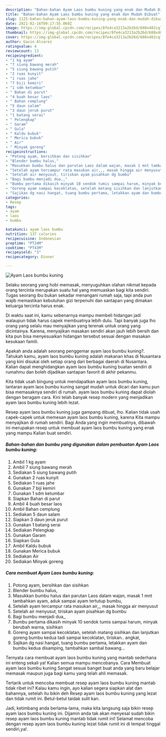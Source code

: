 ```yaml
---
description: "Bahan-bahan Ayam Laos bumbu kuning yang enak dan Mudah Dibuat"
title: "Bahan-bahan Ayam Laos bumbu kuning yang enak dan Mudah Dibuat"
slug: 1125-bahan-bahan-ayam-laos-bumbu-kuning-yang-enak-dan-mudah-dibuat
date: 2021-02-16T09:17:55.069Z
image: https://img-global.cpcdn.com/recipes/8fe4ca3213a2b26d/680x482cq70/ayam-laos-bumbu-kuning-foto-resep-utama.jpg
thumbnail: https://img-global.cpcdn.com/recipes/8fe4ca3213a2b26d/680x482cq70/ayam-laos-bumbu-kuning-foto-resep-utama.jpg
cover: https://img-global.cpcdn.com/recipes/8fe4ca3213a2b26d/680x482cq70/ayam-laos-bumbu-kuning-foto-resep-utama.jpg
author: Gavin Alvarez
ratingvalue: 4
reviewcount: 13
recipeingredient:
- "1 kg ayam"
- "7 siung bawang merah"
- "5 siung bawang putih"
- "2 ruas kunyit"
- "1 ruas jahe"
- "7 biji kemiri"
- "1 sdm ketumbar"
- " Bahan di parut"
- "4 buah besar laos"
- " Bahan cemplung"
- "5 daun salam"
- "3 daun jeruk purut"
- "1 batang serai"
- " Pelengkap"
- " Garam"
- " Gula"
- " Kaldu bubuk"
- " Merica bubuk"
- " Air"
- " Minyak goreng"
recipeinstructions:
- "Potong ayam, bersihkan dan sisihkan"
- "Blender bumbu halus,"
- "Masukkan bumbu halus dan parutan Laos dalam wajan, masak 1 mnt tambahkan ayam, aduk sampai ayam tertutup bumbu,"
- "Setelah ayam tercampur rata masukan air,,, masak hingga air menyusut"
- "Setelah air menyusut, tiriskan ayam pisahkan dg bumbu"
- "Bagi bumbu menjadi dua,,"
- "Bumbu pertama dikasih minyak 10 sendok tumis sampai harum, minyak berubah warna, sisihkan"
- "Goreng ayam sampai kecoklatan, setelah matang sisihkan dan lanjutkan goreng bumbu kedua tadi sampai kecoklatan, tiriskan.. angkat,"
- "Sajikan dg nasi hangat, tuang bumbu pertama, letakkan ayam dan bumbu kedua disamping, tambahkan sambal bawang..."
categories:
- Resep
tags:
- ayam
- laos
- bumbu

katakunci: ayam laos bumbu 
nutrition: 137 calories
recipecuisine: Indonesian
preptime: "PT24M"
cooktime: "PT43M"
recipeyield: "3"
recipecategory: Dinner

---
```



![Ayam Laos bumbu kuning](https://img-global.cpcdn.com/recipes/8fe4ca3213a2b26d/680x482cq70/ayam-laos-bumbu-kuning-foto-resep-utama.jpg)

Selaku seorang yang hobi memasak, menyuguhkan olahan nikmat kepada orang tercinta merupakan suatu hal yang memuaskan bagi kita sendiri. Tugas seorang ibu bukan sekadar menangani rumah saja, tapi anda pun wajib memastikan kebutuhan gizi terpenuhi dan santapan yang dimakan keluarga tercinta harus enak.

Di waktu  saat ini, kamu sebenarnya mampu membeli hidangan jadi walaupun tidak harus capek membuatnya lebih dulu. Tapi banyak juga lho orang yang selalu mau menyajikan yang terenak untuk orang yang dicintainya. Karena, menyajikan masakan sendiri akan jauh lebih bersih dan kita pun bisa menyesuaikan hidangan tersebut sesuai dengan masakan kesukaan famili. 



Apakah anda adalah seorang penggemar ayam laos bumbu kuning?. Tahukah kamu, ayam laos bumbu kuning adalah makanan khas di Nusantara yang kini disukai oleh setiap orang dari berbagai daerah di Nusantara. Kalian dapat menghidangkan ayam laos bumbu kuning buatan sendiri di rumahmu dan boleh dijadikan santapan favorit di akhir pekanmu.

Kita tidak usah bingung untuk mendapatkan ayam laos bumbu kuning, lantaran ayam laos bumbu kuning sangat mudah untuk dicari dan kamu pun bisa memasaknya sendiri di rumah. ayam laos bumbu kuning dapat diolah dengan beragam cara. Kini telah banyak resep modern yang menjadikan ayam laos bumbu kuning lebih lezat.

Resep ayam laos bumbu kuning juga gampang dibuat, lho. Kalian tidak usah capek-capek untuk memesan ayam laos bumbu kuning, karena Kita mampu menyajikan di rumah sendiri. Bagi Anda yang ingin membuatnya, dibawah ini merupakan resep untuk membuat ayam laos bumbu kuning yang enak yang mampu Kalian buat sendiri.

<!--inarticleads1-->

##### Bahan-bahan dan bumbu yang digunakan dalam pembuatan Ayam Laos bumbu kuning:

1. Ambil 1 kg ayam
1. Ambil 7 siung bawang merah
1. Sediakan 5 siung bawang putih
1. Gunakan 2 ruas kunyit
1. Sediakan 1 ruas jahe
1. Gunakan 7 biji kemiri
1. Gunakan 1 sdm ketumbar
1. Siapkan  Bahan di parut
1. Ambil 4 buah besar laos
1. Ambil  Bahan cemplung
1. Sediakan 5 daun salam
1. Siapkan 3 daun jeruk purut
1. Gunakan 1 batang serai
1. Sediakan  Pelengkap
1. Gunakan  Garam
1. Siapkan  Gula
1. Ambil  Kaldu bubuk
1. Gunakan  Merica bubuk
1. Sediakan  Air
1. Sediakan  Minyak goreng




<!--inarticleads2-->

##### Cara membuat Ayam Laos bumbu kuning:

1. Potong ayam, bersihkan dan sisihkan
1. Blender bumbu halus,
1. Masukkan bumbu halus dan parutan Laos dalam wajan, masak 1 mnt tambahkan ayam, aduk sampai ayam tertutup bumbu,
1. Setelah ayam tercampur rata masukan air,,, masak hingga air menyusut
1. Setelah air menyusut, tiriskan ayam pisahkan dg bumbu
1. Bagi bumbu menjadi dua,,
1. Bumbu pertama dikasih minyak 10 sendok tumis sampai harum, minyak berubah warna, sisihkan
1. Goreng ayam sampai kecoklatan, setelah matang sisihkan dan lanjutkan goreng bumbu kedua tadi sampai kecoklatan, tiriskan.. angkat,
1. Sajikan dg nasi hangat, tuang bumbu pertama, letakkan ayam dan bumbu kedua disamping, tambahkan sambal bawang...




Ternyata cara membuat ayam laos bumbu kuning yang mantab sederhana ini enteng sekali ya! Kalian semua mampu mencobanya. Cara Membuat ayam laos bumbu kuning Sangat sesuai banget buat anda yang baru belajar memasak maupun juga bagi kamu yang telah ahli memasak.

Tertarik untuk mencoba membuat resep ayam laos bumbu kuning mantab tidak ribet ini? Kalau kamu ingin, ayo kalian segera siapkan alat dan bahannya, setelah itu bikin deh Resep ayam laos bumbu kuning yang lezat dan tidak rumit ini. Betul-betul taidak sulit kan. 

Jadi, ketimbang anda berlama-lama, maka kita langsung saja bikin resep ayam laos bumbu kuning ini. Dijamin anda tak akan menyesal sudah bikin resep ayam laos bumbu kuning mantab tidak rumit ini! Selamat mencoba dengan resep ayam laos bumbu kuning lezat tidak rumit ini di tempat tinggal sendiri,ya!.

